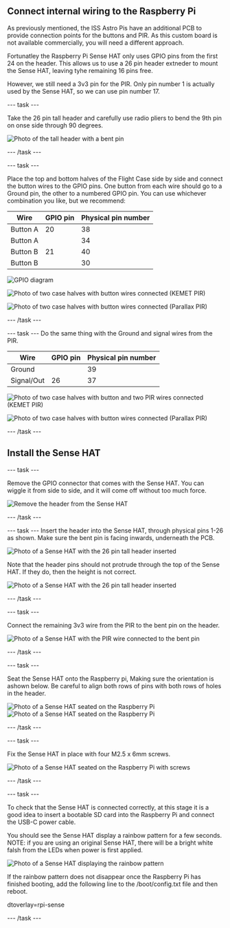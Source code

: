 ## Connect internal wiring to the Raspberry Pi

As previously mentioned, the ISS Astro Pis have an additional PCB to provide connection points for the buttons and PIR. As this custom board is not available commercially, you will need a different approach.

Fortunatley the Raspberry Pi Sense HAT only uses GPIO pins from the first 24 on the header. This allows us to use a 26 pin header extneder to mount the Sense HAT, leaving tyhe remaining 16 pins free.

However, we still need a 3v3 pin for the PIR. Only pin number 1 is actually used by the Sense HAT, so we can use pin number 17.

--- task ---

Take the 26 pin tall header and carefully use radio pliers to bend the 9th pin on onse side through 90 degrees. 

![Photo of the tall header with a bent pin](images/header_bent_pin.jpg)

--- /task ---

--- task ---

Place the top and bottom halves of the Flight Case side by side and connect the button wires to the GPIO pins. One button from each wire should  go to a Ground pin, the other to a numbered GPIO pin. You can use whichever combination you like, but we recommend:

| Wire  |  GPIO pin | Physical pin number
|---|---|---|
| Button A  |  20 | 38 |
| Button A  |   | 34 |
| Button B  |  21 | 40 |
| Button B  |   | 30|

![GPIO diagram](images/buttons_GPIO.png)

![Photo of two case halves with button wires connected (KEMET PIR)](images/two_cases.jpg)

![Photo of two case halves with button wires connected (Parallax PIR)](images/two_cases_p.jpg)

--- /task ---

--- task ---
Do the same thing with the Ground and signal wires from the PIR.

| Wire  |  GPIO pin | Physical pin number
|---|---|---|
| Ground |   | 39 |
| Signal/Out | 26  | 37 |


![Photo of two case halves with button and two PIR wires connected (KEMET PIR)](images/two_cases_all.jpg)

![Photo of two case halves with button wires connected (Parallax PIR)](images/two_cases_all_p.jpg)

--- /task ---


## Install the Sense HAT

--- task ---

Remove the GPIO connector that comes with the Sense HAT. You can wiggle it from side to side, and it will come off without too much force.

![Remove the header from the Sense HAT](images/remove-sense-hat-header.png)

--- /task ---

--- task ---
Insert the header into the Sense HAT, through physical pins 1-26 as shown. Make sure the bent pin is facing inwards, underneath the PCB.

![Photo of a Sense HAT with the 26 pin tall header inserted](images/sh_header1.jpg)  

Note that the header pins should not protrude through the top of the Sense HAT. If they do, then the height is not correct.

![Photo of a Sense HAT with the 26 pin tall header inserted](images/sh_header2.jpg)

--- /task ---

--- task ---

Connect the remaining 3v3 wire from the PIR to the bent pin on the header.

![Photo of a Sense HAT with the PIR wire connected to the bent pin](images/sh_waiting.jpg)

--- /task ---

--- task ---

Seat the Sense HAT onto the Raspberry pi, Making sure the orientation is ashown below. Be careful to align both rows of pins with both rows of holes in the header.

![Photo of a Sense HAT seated on the Raspberry Pi](images/sh_seated.jpg)
![Photo of a Sense HAT seated on the Raspberry Pi](images/sh_seated_p.jpg)

--- /task ---

--- task ---

Fix the Sense HAT in place with four M2.5 x 6mm screws.

![Photo of a Sense HAT seated on the Raspberry Pi with screws](images/sh_screws.jpg)

--- /task ---

--- task ---

To check that the Sense HAT is connected correctly, at this stage it is a good idea to insert a bootable SD card into the Raspberry Pi and connect the USB-C power cable.

You should see the Sense HAT display a rainbow pattern for a few seconds. NOTE: if you are using an original Sense HAT, there will be a bright white falsh from the LEDs when power is first applied. 

![Photo of a Sense HAT displaying the rainbow pattern](images/sh_rainbow.jpg)

If the rainbow pattern does not disappear once the Raspberry Pi has finished booting, add the following line to the /boot/config.txt file and then reboot.

dtoverlay=rpi-sense

--- /task ---


